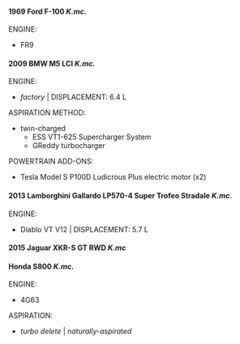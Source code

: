 #### 1969 Ford F-100 *K.mc.*
ENGINE: 
- FR9
#### 2009 BMW M5 LCI *K.mc.*
ENGINE:
- *factory* | DISPLACEMENT: 6.4 L

ASPIRATION METHOD:
- twin-charged
  - ESS VT1-625 Supercharger System
  - GReddy turbocharger

POWERTRAIN ADD-ONS:
- Tesla Model S P100D Ludicrous Plus electric motor (x2)
#### 2013 Lamborghini Gallardo LP570-4 Super Trofeo Stradale *K.mc.*
ENGINE:
- Diablo VT V12 | DISPLACEMENT: 5.7 L
#### 2015 Jaguar XKR-S GT RWD *K.mc*
#### Honda S800 *K.mc.*
ENGINE:
- 4G63

ASPIRATION:
- *turbo delete* | *naturally-aspirated*
